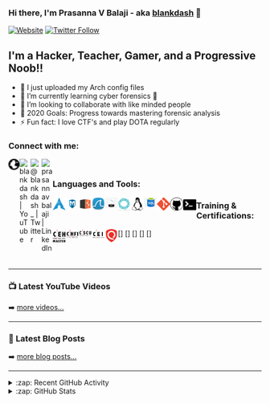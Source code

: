 ### Hi there, I'm Prasanna V Balaji - aka [blankdash][website] 👋

[![Website](https://img.shields.io/website?label=blankdash.ninja&style=for-the-badge&url=http%3A%2F%2Fblankdash.ninja/)](http://blankdash.ninja/)
[![Twitter Follow](https://img.shields.io/twitter/follow/blankdash_?color=1DA1F2&logo=twitter&style=for-the-badge)](https://twitter.com/intent/follow?original_referer=https%3A%2F%2Fgithub.com%2FKarma47&screen_name=blankdash_)

## I'm a Hacker, Teacher, Gamer, and a Progressive Noob!!

- 🔭 I just uploaded my Arch config files
- 🌱 I’m currently learning cyber forensics 🤣
- 👯 I’m looking to collaborate with like minded people
- 🥅 2020 Goals: Progress towards mastering forensic analysis
- ⚡ Fun fact: I love CTF's and play DOTA regularly

### Connect with me:

[<img align="left" alt="blankdash.ninja" width="22px" src="https://raw.githubusercontent.com/iconic/open-iconic/master/svg/globe.svg" />][website]
[<img align="left" alt="blankdash | YouTube" width="22px" src="https://cdn.jsdelivr.net/npm/simple-icons@v3/icons/youtube.svg" />][youtube]
[<img align="left" alt="@blankdash_ | Twitter" width="22px" src="https://cdn.jsdelivr.net/npm/simple-icons@v3/icons/twitter.svg" />][twitter]
[<img align="left" alt="prasannavbalaji | LinkedIn" width="22px" src="https://cdn.jsdelivr.net/npm/simple-icons@v3/icons/linkedin.svg" />][linkedin]

<br />

### Languages and Tools:

<img align="left" alt="Arch Linux" width="26px" src="https://raw.githubusercontent.com/Karma47/Karma47/main/workflows/icons/6.png" />
<img align="left" alt="Metasploit" width="26px" src="https://raw.githubusercontent.com/Karma47/Karma47/main/workflows/icons/7.png" />
<img align="left" alt="Burp Suite" width="26px" src="https://raw.githubusercontent.com/Karma47/Karma47/main/workflows/icons/8.png" />
<img align="left" alt="Wireshark" width="26px" src="https://raw.githubusercontent.com/Karma47/Karma47/main/workflows/icons/9.png" />
<img align="left" alt="Kali Linux" width="26px" src="https://raw.githubusercontent.com/Karma47/Karma47/main/workflows/icons/8.jpg" />
<img align="left" alt="Nessus" width="26px" src="https://raw.githubusercontent.com/Karma47/Karma47/main/workflows/icons/10.png" />
<img align="left" alt="System Internals" width="26px" src="https://raw.githubusercontent.com/Karma47/Karma47/main/workflows/icons/11.png" />
<img align="left" alt="SQL" width="26px" src="https://raw.githubusercontent.com/Karma47/Karma47/main/workflows/icons/12.jpg" />
<img align="left" alt="Git" width="26px" src="https://raw.githubusercontent.com/Karma47/Karma47/main/workflows/icons/13.png" />
<img align="left" alt="GitHub" width="26px" src="https://raw.githubusercontent.com/Karma47/Karma47/main/workflows/icons/14.png" />
<img align="left" alt="Terminal" width="26px" src="https://raw.githubusercontent.com/Karma47/Karma47/main/workflows/icons/15.png" />

### Training & Certifications:
 [<img align="left" alt="CEH Master" width="26px" src="https://raw.githubusercontent.com/Karma47/Karma47/main/workflows/icons/1.jpg" />]
[<img align="left" alt="CHFI" width="26px" src="https://raw.githubusercontent.com/Karma47/Karma47/main/workflows/icons/3.jpg" />]
[<img align="left" alt="CSCU" width="26px" src="https://raw.githubusercontent.com/Karma47/Karma47/main/workflows/icons/4.jpg" />]
[<img align="left" alt="CEI" width="26px" src="https://raw.githubusercontent.com/Karma47/Karma47/main/workflows/icons/2.jpg" />]
[<img align="left" alt="Qualys" width="26px" src="https://raw.githubusercontent.com/Karma47/Karma47/main/workflows/icons/5.png" />]

<br />
<br />

---

### 📺 Latest YouTube Videos

<!-- YOUTUBE:START -->
<!-- YOUTUBE:END -->

➡️ [more videos...](https://www.youtube.com/channel/UCi60vin3uAsSPP3UsNnXHqg)

---

### 📕 Latest Blog Posts

<!-- BLOG-POST-LIST:START -->
<!-- BLOG-POST-LIST:END -->

➡️ [more blog posts...](https://blankdash.ninja)

---

<details>
  <summary>:zap: Recent GitHub Activity</summary>
  
<!--START_SECTION:activity-->
<!--END_SECTION:activity-->

</details>

<details>
  <summary>:zap: GitHub Stats</summary>

  <img align="left" alt="blankdash's GitHub Stats" src="https://github-readme-stats.vercel.app/api?username=Karma47&show_icons=true&hide_border=true" />

</details>

[website]: https://blankdash.ninja/
[twitter]: https://twitter.com/blankdash_
[youtube]: https://www.youtube.com/channel/UCi60vin3uAsSPP3UsNnXHqg
[linkedin]: https://linkedin.com/in/prasannavbalaji

